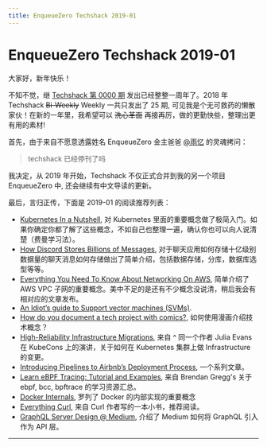 ```yaml
---
title: EnqueueZero Techshack 2019-01
---
```


# EnqueueZero Techshack 2019-01

大家好，新年快乐！

不知不觉，继 [Techshack 第 0000 期](https://www.soasme.com/techshack.weekly/issues/0000.html) 发出已经整整一周年了。2018 年 Techshack ~~Bi-Weekly~~ Weekly 一共只发出了 25 期, 可见我是个无可救药的懒散家伙！在新的一年里，我希望可以 ~~洗心革面~~ 再接再厉，做的更勤快些，整理出更有用的素材! 

首先，由于来自不愿意透露姓名 EnqueueZero 金主爸爸 [@雨忆](https://www.douban.com/people/hxgdzyuyi/) 的灵魂拷问：

> techshack 已经停刊了吗

我决定，从 2019 年开始，Techshack 不仅正式合并到我的另一个项目 EnqueueZero 中, 还会继续有中文导读的更新。

最后，言归正传，下面是 2019-01 的阅读推荐列表：

* [Kubernetes In a Nutshell](https://enqueuezero.com/kubernetes-in-a-nutshell.html), 对 Kubernetes 里面的重要概念做了极简入门。如果你确定你都了解了这些概念，不如自己也整理一遍，确认你也可以向人说清楚（费曼学习法）。
* [How Discord Stores Billions of Messages](https://blog.discordapp.com/how-discord-stores-billions-of-messages-7fa6ec7ee4c7), 对于聊天应用如何存储十亿级别数据量的聊天消息如何存储做出了简单介绍，包括数据存储，分库，数据库选型等等。
* [Everything You Need To Know About Networking On AWS](https://dev.to/grahamlyons/everything-you-need-to-know-about-networking-on-aws-4bkf), 简单介绍了 AWS VPC 子网的重要概念。美中不足的是还有不少概念没说清，稍后我会有相对应的文章发布。
* [An Idiot’s guide to Support vector machines (SVMs)](http://web.mit.edu/6.034/wwwbob/svm-notes-long-08.pdf).
* [How do you document a tech project with comics?](https://jvns.ca/blog/2018/12/09/how-do-you-document-a-tech-project-with-comics/), 如何使用漫画介绍技术概念？
* [High-Reliability Infrastructure Migrations](https://www.youtube.com/watch?v=obB2IvCv-K0), 来自 ^ 同一个作者 Julia Evans 在 KubeCons 上的演讲，关于如何在 Kubernetes 集群上做 Infrastructure 的变更。
* [Introducing Pipelines to Airbnb’s Deployment Process](https://medium.com/airbnb-engineering/introducing-deploy-pipelines-to-airbnb-fc804ac2a157), 一个系列文章。
* [Learn eBPF Tracing: Tutorial and Examples](http://www.brendangregg.com/blog/2019-01-01/learn-ebpf-tracing.html), 来自 Brendan Gregg's 关于 ebpf, bcc, bpftrace 的学习资源汇总。
* [Docker Internals](http://docker-saigon.github.io/post/Docker-Internals/), 罗列了 Docker 的内部实现的重要概念
* [Everything Curl](https://ec.haxx.se/), 来自 Curl 作者写的一本小书，推荐阅读。
* [GraphQL Server Design @ Medium](https://medium.engineering/graphql-server-design-medium-34862677b4b8), 介绍了 Medium 如何将 GraphQL 引入作为 API 层。

---

<TechshackHeader />
